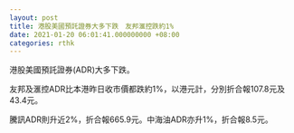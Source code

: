 ```yaml
---
layout: post
title: 港股美國預託證券大多下跌　友邦滙控跌約1%
date: 2021-01-20 06:01:41.000000000 +08:00
categories: rthk
---
```


港股美國預託證券(ADR)大多下跌。

友邦及滙控ADR比本港昨日收市價都跌約1%，以港元計，分別折合報107.8元及43.4元。

騰訊ADR則升近2%，折合報665.9元。中海油ADR亦升1%，折合報8.5元。
